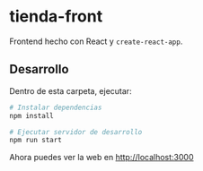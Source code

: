# tienda-front

Frontend hecho con React y `create-react-app`.

## Desarrollo

Dentro de esta carpeta, ejecutar:

```bash
# Instalar dependencias
npm install

# Ejecutar servidor de desarrollo
npm run start
```

Ahora puedes ver la web en [http://localhost:3000](http://localhost:3000)
